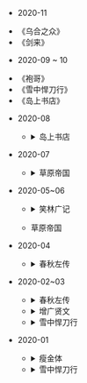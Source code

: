 - 2020-11

 * 《乌合之众》
 * 《剑来》

- 2020-09 ~ 10

 * 《袍哥》
 * 《雪中悍刀行》
 * 《岛上书店》

- 2020-08
 
  * <details>
    <summary>岛上书店</summary>
  
     - 生活中每一桩糟糕的事,几乎都是时机不当的结果.每件好事,都是时机恰到好处的结果.
    </details>

- 2020-07
 
  * <details>
    <summary>草原帝国</summary>
  
     - 杀与伐,征与战,兴衰交替,岁月轮回。
    </details>

- 2020-05~06

  * <details>
    <summary>笑林广记</summary>
  
     - 初从文，三年不中；后习武，校场发一矢，中鼓吏，逐之出；遂学医，有所成。自撰一良方，服之，卒。
    </details>
    
  * 草原帝国
  
- 2020-04
  
  * <details>
    <summary>春秋左传</summary>
  
     - 人谁无过？过而能改，善莫大焉。
     - 以乱平乱，何治之有？
     - 弈者举棋不定，不胜其耦。
     - ‘言以足志，文以足言。’不言，谁知其志？言之无文，行而不远。
    </details>


- 2020-02~03
  
  * <details>
    <summary>春秋左传</summary>
  
    - 凡师有钟鼓曰伐，无曰侵，轻曰袭。
    - 居安思危，思则有备，有备无患。
    </details>
    
  * <details>
    <summary>增广贤文</summary>
  
    - 力微休负重，言轻莫劝人。无钱休入众，遭难莫寻亲。平生莫作皱眉事，世上应无切齿人。士者国之宝，儒为席上珍。
    </details>
  
  * <details>
    <summary>雪中悍刀行</summary>
  
    - 徐北枳摇了摇头，不去举杯，神情顿了一顿，竟是隐约有哭腔，自言自语：“对，我不喝酒，便不知酒滋味。”
    </details>


- 2020-01
  
  * <details>
    <summary>瘦金体</summary>
  
    - 特点：内紧外松、上轻下重、左紧右松、上紧下松。
    - 选笔：宋徽宗用笔，长锋狼毫勾线笔。中性笔。
    - 临帖：《宋徽宗真书千字文》。楷书写成，行书笔意少，便于对字体对把握。
    </details>

  
  * <details>
    <summary>雪中悍刀行</summary>
  
    - 王维学痴痴道：“好一个山渐青了。”
    - 偶尔询问几句，附和几句，捧场几句，相谈甚欢。
    - 将军白头怕新甲，美人迟暮畏铜镜。
    </details>
